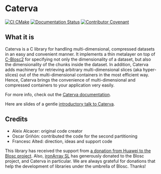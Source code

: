 # Caterva

[![CI CMake](https://github.com/Blosc/caterva/actions/workflows/cmake.yml/badge.svg)](https://github.com/Blosc/caterva/actions/workflows/cmake.yml)
[![Documentation Status](https://readthedocs.org/projects/caterva/badge/?version=latest)](https://caterva.readthedocs.io/en/latest/?badge=latest)
[![Contributor Covenant](https://img.shields.io/badge/Contributor%20Covenant-v2.0%20adopted-ff69b4.svg)](code_of_conduct.md)
## What it is

Caterva is a C library for handling multi-dimensional, compressed datasets in
an easy and convenient manner. It implements a thin metalayer on top of
[C-Blosc2](https://github.com/Blosc/c-blosc2) for specifying not only the
dimensionality of a dataset, but also the dimensionality of the chunks
inside the dataset. In addition, Caterva adds machinery for retrieving
arbitrary multi-dimensional slices (aka hyper-slices) out of the
multi-dimensional containers in the most efficient way. Hence, Caterva brings
the convenience of multi-dimensional and compressed containers to your
application very easily.

For more info, check out the
[Caterva documentation](https://caterva.readthedocs.io).
  
Here are slides of a gentle
[introductory talk to Caterva](https://blosc.github.io/caterva-scipy21).

## Credits
* Aleix Alcacer: original code creator
* Oscar Griñón: contributed the code for the second partitioning
* Francesc Alted: direction, ideas and support code

This library has received the support from [a donation from Huawei to the Blosc project](https://www.blosc.org/posts/blosc-donation/).
Also, [ironArray SL](https://ironarray.io) has generously donated to the Blosc project, and Caterva in particular.
We are always grateful for donations that help the development of libraries under the umbrella
of Blosc.  Thanks!
